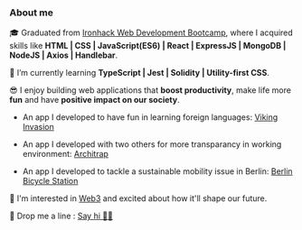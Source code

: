 

### About me

🎓  Graduated from [Ironhack Web Development Bootcamp](https://www.ironhack.com/en/web-development), where I acquired skills like **HTML | CSS | JavaScript(ES6) | React | ExpressJS | MongoDB | NodeJS | Axios | Handlebar**.

🌱  I’m currently learning **TypeScript | Jest | Solidity | Utility-first CSS**. 

😎  I enjoy building web applications that **boost productivity**, make life more **fun** and have **positive impact on our society**. 

   - An app I developed to have fun in learning foreign languages: [Viking Invasion](https://tkyngw.github.io/viking-invasion/)
     
   - An app I developed with two others for more transparancy in working environment: [Architrap](http://architrap.herokuapp.com/)
     
   - An app I developed to tackle a sustainable mobility issue in Berlin: [Berlin Bicycle Station](https://berlinbikestation.herokuapp.com/)

👀  I'm interested in [Web3](https://ethereum.org/en/web3/) and excited about how it'll shape our future. 

💌  Drop me a line : [Say hi 👋🏼](mailto:takyoung.w@gmail.com)



<!---
tkyngw/tkyngw is a ✨ special ✨ repository because its `README.md` (this file) appears on your GitHub profile.
You can click the Preview link to take a look at your changes.
--->
